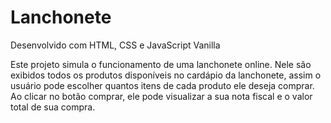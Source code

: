 # Lanchonete

Desenvolvido com HTML, CSS e JavaScript Vanilla

Este projeto simula o funcionamento de uma lanchonete online. Nele são exibidos todos os produtos disponíveis no cardápio da lanchonete, assim o usuário pode escolher quantos itens de cada produto ele deseja comprar. Ao clicar no botão comprar, ele pode visualizar a sua nota fiscal e o valor total de sua compra.
